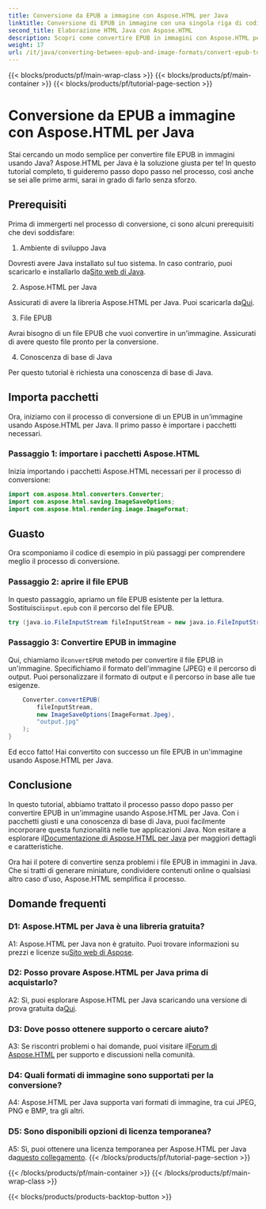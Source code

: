 ```yaml
---
title: Conversione da EPUB a immagine con Aspose.HTML per Java
linktitle: Conversione di EPUB in immagine con una singola riga di codice
second_title: Elaborazione HTML Java con Aspose.HTML
description: Scopri come convertire EPUB in immagini con Aspose.HTML per Java. Guida passo passo per conversioni senza sforzo.
weight: 17
url: /it/java/converting-between-epub-and-image-formats/convert-epub-to-image-single-line/
---
```


{{< blocks/products/pf/main-wrap-class >}}
{{< blocks/products/pf/main-container >}}
{{< blocks/products/pf/tutorial-page-section >}}

# Conversione da EPUB a immagine con Aspose.HTML per Java

Stai cercando un modo semplice per convertire file EPUB in immagini usando Java? Aspose.HTML per Java è la soluzione giusta per te! In questo tutorial completo, ti guideremo passo dopo passo nel processo, così anche se sei alle prime armi, sarai in grado di farlo senza sforzo. 

## Prerequisiti

Prima di immergerti nel processo di conversione, ci sono alcuni prerequisiti che devi soddisfare:

1. Ambiente di sviluppo Java

 Dovresti avere Java installato sul tuo sistema. In caso contrario, puoi scaricarlo e installarlo da[Sito web di Java](https://www.java.com/en/download/).

2. Aspose.HTML per Java

 Assicurati di avere la libreria Aspose.HTML per Java. Puoi scaricarla da[Qui](https://releases.aspose.com/html/java/).

3. File EPUB

Avrai bisogno di un file EPUB che vuoi convertire in un'immagine. Assicurati di avere questo file pronto per la conversione.

4. Conoscenza di base di Java

Per questo tutorial è richiesta una conoscenza di base di Java.

## Importa pacchetti

Ora, iniziamo con il processo di conversione di un EPUB in un'immagine usando Aspose.HTML per Java. Il primo passo è importare i pacchetti necessari.

### Passaggio 1: importare i pacchetti Aspose.HTML

Inizia importando i pacchetti Aspose.HTML necessari per il processo di conversione:

```java
import com.aspose.html.converters.Converter;
import com.aspose.html.saving.ImageSaveOptions;
import com.aspose.html.rendering.image.ImageFormat;
```

## Guasto

Ora scomponiamo il codice di esempio in più passaggi per comprendere meglio il processo di conversione.

### Passaggio 2: aprire il file EPUB

 In questo passaggio, apriamo un file EPUB esistente per la lettura. Sostituisci`input.epub` con il percorso del file EPUB.

```java
try (java.io.FileInputStream fileInputStream = new java.io.FileInputStream("input.epub")) {
```

### Passaggio 3: Convertire EPUB in immagine

 Qui, chiamiamo il`convertEPUB` metodo per convertire il file EPUB in un'immagine. Specifichiamo il formato dell'immagine (JPEG) e il percorso di output. Puoi personalizzare il formato di output e il percorso in base alle tue esigenze.

```java
    Converter.convertEPUB(
        fileInputStream,
        new ImageSaveOptions(ImageFormat.Jpeg),
        "output.jpg"
    );
}
```

Ed ecco fatto! Hai convertito con successo un file EPUB in un'immagine usando Aspose.HTML per Java.

## Conclusione

In questo tutorial, abbiamo trattato il processo passo dopo passo per convertire EPUB in un'immagine usando Aspose.HTML per Java. Con i pacchetti giusti e una conoscenza di base di Java, puoi facilmente incorporare questa funzionalità nelle tue applicazioni Java. Non esitare a esplorare il[Documentazione di Aspose.HTML per Java](https://reference.aspose.com/html/java/) per maggiori dettagli e caratteristiche.

Ora hai il potere di convertire senza problemi i file EPUB in immagini in Java. Che si tratti di generare miniature, condividere contenuti online o qualsiasi altro caso d'uso, Aspose.HTML semplifica il processo.

## Domande frequenti

### D1: Aspose.HTML per Java è una libreria gratuita?

 A1: Aspose.HTML per Java non è gratuito. Puoi trovare informazioni su prezzi e licenze su[Sito web di Aspose](https://purchase.aspose.com/buy).

### D2: Posso provare Aspose.HTML per Java prima di acquistarlo?

 A2: Sì, puoi esplorare Aspose.HTML per Java scaricando una versione di prova gratuita da[Qui](https://releases.aspose.com/html/java).

### D3: Dove posso ottenere supporto o cercare aiuto?

 A3: Se riscontri problemi o hai domande, puoi visitare il[Forum di Aspose.HTML](https://forum.aspose.com/) per supporto e discussioni nella comunità.

### D4: Quali formati di immagine sono supportati per la conversione?

A4: Aspose.HTML per Java supporta vari formati di immagine, tra cui JPEG, PNG e BMP, tra gli altri.

### D5: Sono disponibili opzioni di licenza temporanea?

 A5: Sì, puoi ottenere una licenza temporanea per Aspose.HTML per Java da[questo collegamento](https://purchase.aspose.com/temporary-license/).
{{< /blocks/products/pf/tutorial-page-section >}}

{{< /blocks/products/pf/main-container >}}
{{< /blocks/products/pf/main-wrap-class >}}

{{< blocks/products/products-backtop-button >}}
